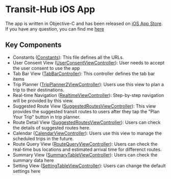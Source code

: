 # Transit-Hub iOS App

The app is written in Objective-C and has been released on [iOS App Store](https://itunes.apple.com/us/app/t-hub/id1022519348?mt=8). If you have any question, you can find me [here](mailto:fzsun316@gmail.com)

## Key Components

* Constants ([Constants](https://github.com/visor-vu/thub-ios-app/blob/master/T-HUB/constants.h)): This file defines all the URLs.
* User Consent View ([UserConsentViewController](https://github.com/visor-vu/thub-ios-app/blob/master/T-HUB/UserConsentViewController.h)): User needs to accept the user consent to use the app
* Tab Bar View ([TabBarController](https://github.com/visor-vu/thub-ios-app/blob/master/T-HUB/TabBarController.h)):  This controller defines the tab bar items
* Trip Planner ([TripPlanner2ViewController](https://github.com/visor-vu/thub-ios-app/blob/master/T-HUB/TripPlanner2ViewController.h)): Users use this view to plan a trip to their destinations.
* Real-time Navigation ([RealtimeViewController](https://github.com/visor-vu/thub-ios-app/blob/master/T-HUB/RealtimeViewController.h)): Step-by-step navigation will be provided by this view.
* Suggested Route View ([SuggestedRoutesViewController](https://github.com/visor-vu/thub-ios-app/blob/master/T-HUB/SuggestedRoutesViewController.h)): This view provides the suggested transit routes to users after they tap the "Plan Your Trip" button in trip planner.
* Route Detail View ([SuggestedRoutesViewController](https://github.com/visor-vu/thub-ios-app/blob/master/T-HUB/SuggestedRoutesViewController.h)): Users can check the details of suggested routes here.
* Calendar ([CalendarViewController](https://github.com/visor-vu/thub-ios-app/blob/master/T-HUB/CalendarViewController.h)): Users use this view to manage the scheduled trips in the future.
* Route Query View ([RouteQueryViewController](https://github.com/visor-vu/thub-ios-app/blob/master/T-HUB/RouteQueryViewController.h)): Users can check the real-time bus locations and estimated arrival time for differenct routes.
* Summary View ([SummaryTableViewController](https://github.com/visor-vu/thub-ios-app/blob/master/T-HUB/SummaryTableViewController.h)): Users can check the summary data here
* Setting View ([SettingTableViewController](https://github.com/visor-vu/thub-ios-app/blob/master/T-HUB/SettingTableViewController.h)): Users can change the default settings here
